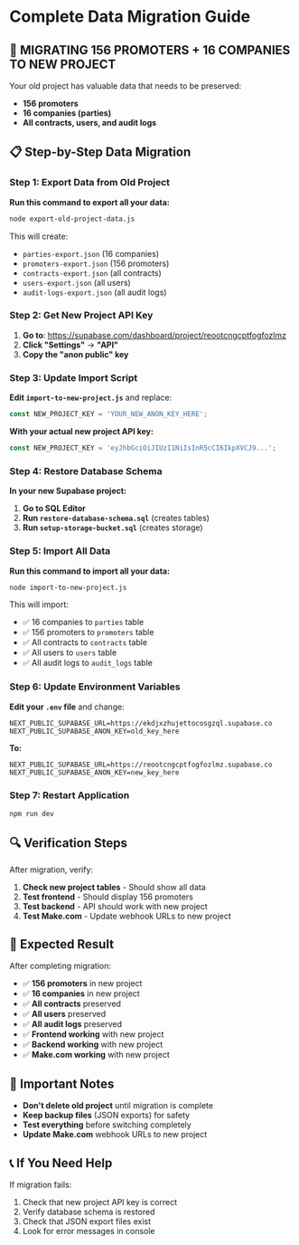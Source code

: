 # Complete Data Migration Guide

## 🚨 MIGRATING 156 PROMOTERS + 16 COMPANIES TO NEW PROJECT

Your old project has valuable data that needs to be preserved:
- **156 promoters**
- **16 companies (parties)**
- **All contracts, users, and audit logs**

## 📋 Step-by-Step Data Migration

### Step 1: Export Data from Old Project

**Run this command to export all your data:**

```bash
node export-old-project-data.js
```

This will create:
- `parties-export.json` (16 companies)
- `promoters-export.json` (156 promoters)
- `contracts-export.json` (all contracts)
- `users-export.json` (all users)
- `audit-logs-export.json` (all audit logs)

### Step 2: Get New Project API Key

1. **Go to**: https://supabase.com/dashboard/project/reootcngcptfogfozlmz
2. **Click "Settings"** → **"API"**
3. **Copy the "anon public" key**

### Step 3: Update Import Script

**Edit `import-to-new-project.js`** and replace:
```javascript
const NEW_PROJECT_KEY = 'YOUR_NEW_ANON_KEY_HERE';
```

**With your actual new project API key:**
```javascript
const NEW_PROJECT_KEY = 'eyJhbGciOiJIUzI1NiIsInR5cCI6IkpXVCJ9...';
```

### Step 4: Restore Database Schema

**In your new Supabase project:**

1. **Go to SQL Editor**
2. **Run `restore-database-schema.sql`** (creates tables)
3. **Run `setup-storage-bucket.sql`** (creates storage)

### Step 5: Import All Data

**Run this command to import all your data:**

```bash
node import-to-new-project.js
```

This will import:
- ✅ 16 companies to `parties` table
- ✅ 156 promoters to `promoters` table
- ✅ All contracts to `contracts` table
- ✅ All users to `users` table
- ✅ All audit logs to `audit_logs` table

### Step 6: Update Environment Variables

**Edit your `.env` file** and change:
```env
NEXT_PUBLIC_SUPABASE_URL=https://ekdjxzhujettocosgzql.supabase.co
NEXT_PUBLIC_SUPABASE_ANON_KEY=old_key_here
```

**To:**
```env
NEXT_PUBLIC_SUPABASE_URL=https://reootcngcptfogfozlmz.supabase.co
NEXT_PUBLIC_SUPABASE_ANON_KEY=new_key_here
```

### Step 7: Restart Application

```bash
npm run dev
```

## 🔍 Verification Steps

After migration, verify:

1. **Check new project tables** - Should show all data
2. **Test frontend** - Should display 156 promoters
3. **Test backend** - API should work with new project
4. **Test Make.com** - Update webhook URLs to new project

## 🎯 Expected Result

After completing migration:
- ✅ **156 promoters** in new project
- ✅ **16 companies** in new project
- ✅ **All contracts** preserved
- ✅ **All users** preserved
- ✅ **All audit logs** preserved
- ✅ **Frontend working** with new project
- ✅ **Backend working** with new project
- ✅ **Make.com working** with new project

## 🚨 Important Notes

- **Don't delete old project** until migration is complete
- **Keep backup files** (JSON exports) for safety
- **Test everything** before switching completely
- **Update Make.com** webhook URLs to new project

## 📞 If You Need Help

If migration fails:
1. Check that new project API key is correct
2. Verify database schema is restored
3. Check that JSON export files exist
4. Look for error messages in console 